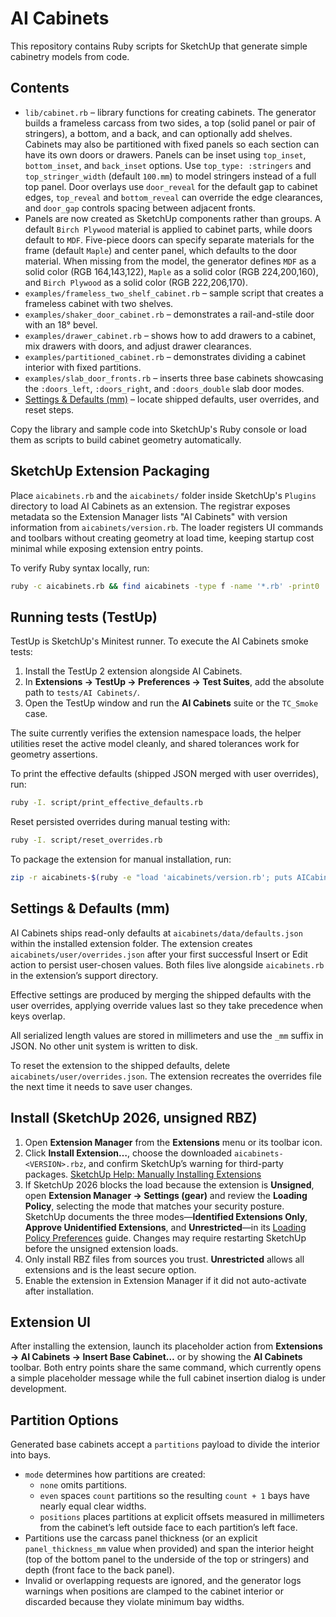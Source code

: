 # AI Cabinets

This repository contains Ruby scripts for SketchUp that generate simple cabinetry models from code.

## Contents

- `lib/cabinet.rb` – library functions for creating cabinets. The generator builds a frameless carcass from two sides, a top (solid panel or pair of stringers), a bottom, and a back, and can optionally add shelves. Cabinets may also be partitioned with fixed panels so each section can have its own doors or drawers. Panels can be inset using `top_inset`, `bottom_inset`, and `back_inset` options. Use `top_type: :stringers` and `top_stringer_width` (default `100.mm`) to model stringers instead of a full top panel. Door overlays use `door_reveal` for the default gap to cabinet edges, `top_reveal` and `bottom_reveal` can override the edge clearances, and `door_gap` controls spacing between adjacent fronts.
- Panels are now created as SketchUp components rather than groups. A default `Birch Plywood` material is applied to cabinet parts, while doors default to `MDF`. Five-piece doors can specify separate materials for the frame (default `Maple`) and center panel, which defaults to the door material.
  When missing from the model, the generator defines `MDF` as a solid color (RGB 164,143,122), `Maple` as a solid color (RGB 224,200,160), and `Birch Plywood` as a solid color (RGB 222,206,170).
- `examples/frameless_two_shelf_cabinet.rb` – sample script that creates a frameless cabinet with two shelves.
- `examples/shaker_door_cabinet.rb` – demonstrates a rail-and-stile door with an 18° bevel.
- `examples/drawer_cabinet.rb` – shows how to add drawers to a cabinet, mix drawers with doors, and adjust drawer clearances.
- `examples/partitioned_cabinet.rb` – demonstrates dividing a cabinet interior with fixed partitions.
- `examples/slab_door_fronts.rb` – inserts three base cabinets showcasing the `:doors_left`, `:doors_right`, and `:doors_double` slab door modes.
- [Settings & Defaults (mm)](#settings--defaults-mm) – locate shipped defaults, user overrides, and reset steps.

Copy the library and sample code into SketchUp's Ruby console or load them as scripts to build cabinet geometry automatically.

## SketchUp Extension Packaging

Place `aicabinets.rb` and the `aicabinets/` folder inside SketchUp's `Plugins` directory to load AI Cabinets as an extension. The registrar exposes metadata so the Extension Manager lists "AI Cabinets" with version information from `aicabinets/version.rb`. The loader registers UI commands and toolbars without creating geometry at load time, keeping startup cost minimal while exposing extension entry points.

To verify Ruby syntax locally, run:

```sh
ruby -c aicabinets.rb && find aicabinets -type f -name '*.rb' -print0 | xargs -0 -n1 ruby -c
```

## Running tests (TestUp)

TestUp is SketchUp's Minitest runner. To execute the AI Cabinets smoke tests:

1. Install the TestUp 2 extension alongside AI Cabinets.
2. In **Extensions → TestUp → Preferences → Test Suites**, add the absolute path to `tests/AI Cabinets/`.
3. Open the TestUp window and run the **AI Cabinets** suite or the `TC_Smoke` case.

The suite currently verifies the extension namespace loads, the helper utilities reset the active model cleanly, and shared tolerances work for geometry assertions.

To print the effective defaults (shipped JSON merged with user overrides), run:

```sh
ruby -I. script/print_effective_defaults.rb
```

Reset persisted overrides during manual testing with:

```sh
ruby -I. script/reset_overrides.rb
```

To package the extension for manual installation, run:

```sh
zip -r aicabinets-$(ruby -e "load 'aicabinets/version.rb'; puts AICabinets::VERSION").rbz aicabinets.rb aicabinets/
```

## Settings & Defaults (mm)

AI Cabinets ships read-only defaults at `aicabinets/data/defaults.json` within the installed extension folder. The extension creates `aicabinets/user/overrides.json` after your first successful Insert or Edit action to persist user-chosen values. Both files live alongside `aicabinets.rb` in the extension’s support directory.

Effective settings are produced by merging the shipped defaults with the user overrides, applying override values last so they take precedence when keys overlap.

All serialized length values are stored in millimeters and use the `_mm` suffix in JSON. No other unit system is written to disk.

To reset the extension to the shipped defaults, delete `aicabinets/user/overrides.json`. The extension recreates the overrides file the next time it needs to save user changes.

## Install (SketchUp 2026, unsigned RBZ)

1. Open **Extension Manager** from the **Extensions** menu or its toolbar icon.
2. Click **Install Extension…**, choose the downloaded `aicabinets-<VERSION>.rbz`, and confirm SketchUp’s warning for third-party packages. [SketchUp Help: Manually Installing Extensions](https://help.sketchup.com/en/sketchup/installing-extensions)
3. If SketchUp 2026 blocks the load because the extension is **Unsigned**, open **Extension Manager → Settings (gear)** and review the **Loading Policy**, selecting the mode that matches your security posture. SketchUp documents the three modes—**Identified Extensions Only**, **Approve Unidentified Extensions**, and **Unrestricted**—in its [Loading Policy Preferences](https://help.sketchup.com/en/sketchup/loading-policy-preferences) guide. Changes may require restarting SketchUp before the unsigned extension loads.
4. Only install RBZ files from sources you trust. **Unrestricted** allows all extensions and is the least secure option.
5. Enable the extension in Extension Manager if it did not auto-activate after installation.

## Extension UI

After installing the extension, launch its placeholder action from **Extensions → AI Cabinets → Insert Base Cabinet…** or by showing the **AI Cabinets** toolbar. Both entry points share the same command, which currently opens a simple placeholder message while the full cabinet insertion dialog is under development.

## Partition Options

Generated base cabinets accept a `partitions` payload to divide the interior into bays.

- `mode` determines how partitions are created:
  - `none` omits partitions.
  - `even` spaces `count` partitions so the resulting `count + 1` bays have nearly equal clear widths.
  - `positions` places partitions at explicit offsets measured in millimeters from the cabinet’s left outside face to each partition’s left face.
- Partitions use the carcass panel thickness (or an explicit `panel_thickness_mm` value when provided) and span the interior height (top of the bottom panel to the underside of the top or stringers) and depth (front face to the back panel).
- Invalid or overlapping requests are ignored, and the generator logs warnings when positions are clamped to the cabinet interior or discarded because they violate minimum bay widths.
